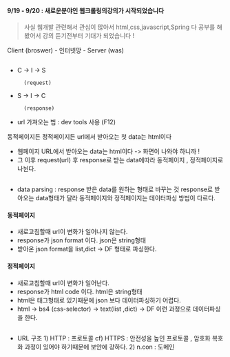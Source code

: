 <h4 id="919---920--새로운분야인-웹크롤링의강의가-시작되었습니다">9/19 - 9/20 : 새로운분야인 웹크롤링의강의가 시작되었습니다</h4>
<blockquote>
<p>사실 웹개발 관련해서 관심이 많아서 html,css,javascript,Spring 다 공부를 해봤어서 강의 듣기전부터 기대가 되었습니다 ! </p>
</blockquote>
<p>Client (broswer) - 인터넷망 - Server (was)</p>
<p><img alt="" src="https://velog.velcdn.com/images/victoryone/post/173bd5f2-0f88-4372-b77b-bf58f264c9c1/image.png" /></p>
<ul>
<li><p>C -&gt; I -&gt; S</p>
<pre><code>  (request)</code></pre></li>
<li><p>S -&gt; I -&gt; C </p>
<pre><code>  (response)</code></pre></li>
<li><p>url 가져오는 법 : dev tools 사용 (F12)        </p>
</li>
</ul>
<p>동적페이지든 정적페이지든 url에서 받아오는 첫 data는 html이다 </p>
<ul>
<li>웹페이지 URL에서 받아오는 data는 html이다 -&gt; 화면이 나와야 하니까 ! </li>
<li>그 이후 request(url) 후 response로 받는 data에따라 동적페이지 , 정적페이지로 나뉜다.</li>
</ul>
<p><img alt="" src="https://velog.velcdn.com/images/victoryone/post/5e9c19fe-0ab0-49ce-844d-20cd21583b36/image.png" /></p>
<ul>
<li>data parsing : response 받은 data를 원하는 형태로 바꾸는 것 
response로 받아오는 data형태가 달라 동적페이지와 정적페이지는 데이터파싱 방법이 다르다.</li>
</ul>
<h4 id="동적페이지">동적페이지</h4>
<ul>
<li>새로고침할때 url이 변화가 일어나지 않는다. </li>
<li>response가 json format 이다. json은 string형태</li>
<li>받아온 json format을 list,dict -&gt; DF 형태로 파싱한다. </li>
</ul>
<h4 id="정적페이지">정적페이지</h4>
<ul>
<li>새로고침할때 url이 변화가 일어난다. </li>
<li>response가 html code 이다. html은 string형태</li>
<li>html은 태그형태로 있기때문에 json 보다 데이터파싱하기 어렵다.</li>
<li>html -&gt; bs4 (css-selector) -&gt; text(list ,dict) -&gt; DF 이런 과정으로 데이터파싱을 한다. </li>
</ul>
<p><img alt="" src="https://velog.velcdn.com/images/victoryone/post/6cedde13-3511-4309-a12a-972fc1cea0bc/image.png" /></p>
<ul>
<li>URL 구조
1) HTTP : 프로토콜 
cf) HTTPS : 안전성을 높인 프로토콜 , 암호화 복호화 과정이 있어야 하기때문에 보안에 강하다.
2) n.con : 도메인 </li>
</ul>